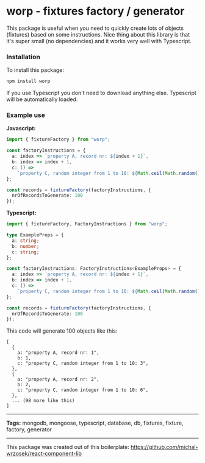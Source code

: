 # worp - fixtures factory / generator

This package is useful when you need to quickly create lots of objects (fixtures) based on some instructions. Nice thing about this library is that it's super small (no dependencies) and it works very well with Typescript.

### Installation

To install this package:

```bash
npm install worp
```

If you use Typescript you don't need to download anything else. Typescript will be automatically loaded.

### Example use

**Javascript:**

```typescript
import { fixtureFactory } from "worp";

const factoryInstructions = {
  a: index => `property A, record nr: ${index + 1}`,
  b: index => index + 1,
  c: () =>
    `property C, random integer from 1 to 10: ${Math.ceil(Math.random() * 10)}`
};

const records = fixtureFactory(factoryInstructions, {
  nrOfRecordsToGenerate: 100
});
```

**Typescript:**

```typescript
import { fixtureFactory, FactoryInstructions } from "worp";

type ExampleProps = {
  a: string;
  b: number;
  c: string;
};

const factoryInstructions: FactoryInstructions<ExampleProps> = {
  a: index => `property A, record nr: ${index + 1}`,
  b: index => index + 1,
  c: () =>
    `property C, random integer from 1 to 10: ${Math.ceil(Math.random() * 10)}`
};

const records = fixtureFactory(factoryInstructions, {
  nrOfRecordsToGenerate: 100
});
```

This code will generate 100 objects like this:

```
[
  {
    a: "property A, record nr: 1",
    b: 1,
    c: "property C, random integer from 1 to 10: 3",
  },
  {
    a: "property A, record nr: 2",
    b: 2,
    c: "property C, random integer from 1 to 10: 6",
  },
  ... (98 more like this)
]
```

---

**Tags:**
mongodb, mongoose, typescript, database, db, fixtures, fixture, factory, generator

---

This package was created out of this boilerplate:
https://github.com/michal-wrzosek/react-component-lib
